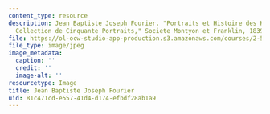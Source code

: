 ```yaml
---
content_type: resource
description: Jean Baptiste Joseph Fourier. "Portraits et Histoire des Hommes Utiles,
  Collection de Cinquante Portraits," Societe Montyon et Franklin, 1839-1840.
file: https://ol-ocw-studio-app-production.s3.amazonaws.com/courses/2-51-intermediate-heat-and-mass-transfer-fall-2008/81c471cde55741d4d174efbdf28ab1a9_fourier.jpg
file_type: image/jpeg
image_metadata:
  caption: ''
  credit: ''
  image-alt: ''
resourcetype: Image
title: Jean Baptiste Joseph Fourier
uid: 81c471cd-e557-41d4-d174-efbdf28ab1a9
---
```

